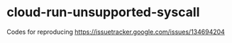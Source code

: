 # cloud-run-unsupported-syscall
Codes for reproducing https://issuetracker.google.com/issues/134694204
